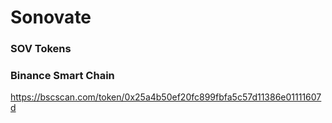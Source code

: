 # Sonovate 

### SOV Tokens 

### Binance Smart Chain 
https://bscscan.com/token/0x25a4b50ef20fc899fbfa5c57d11386e01111607d

